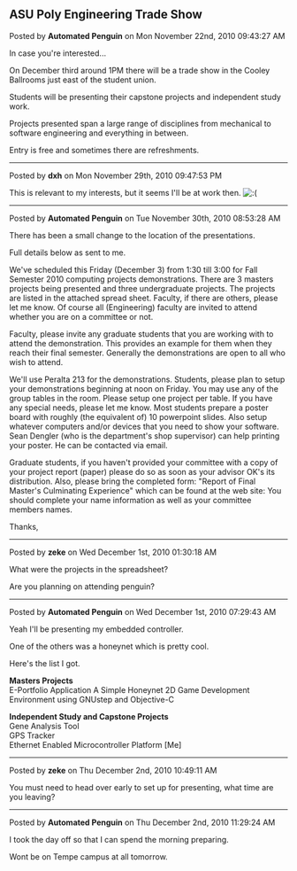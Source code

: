 ## ASU Poly Engineering Trade Show
Posted by **Automated Penguin** on Mon November 22nd, 2010 09:43:27 AM

In case you're interested...

On December third around 1PM there will be a trade show in the Cooley Ballrooms just east of the student union.

Students will be presenting their capstone projects and independent study work.

Projects presented span a large range of disciplines from mechanical to software engineering and everything in between.

Entry is free and sometimes there are refreshments.

--------------------------------------------------------------------------------

Posted by **dxh** on Mon November 29th, 2010 09:47:53 PM

This is relevant to my interests, but it seems I'll be at work then. <!-- s:( --><img src="{SMILIES_PATH}/icon_e_sad.gif" alt=":(" title="Sad" /><!-- s:( -->

--------------------------------------------------------------------------------

Posted by **Automated Penguin** on Tue November 30th, 2010 08:53:28 AM

There has been a small change to the location of the presentations.

Full details below as sent to me.

   We've scheduled this Friday (December 3) from 1:30 till 3:00 for Fall Semester 2010 computing projects demonstrations. There are 3 masters projects being presented and three undergraduate projects. The projects are listed in the attached spread sheet. Faculty, if there are others, please let me know. Of course all (Engineering) faculty are invited to attend whether you are on a committee or not.

   Faculty, please invite any graduate students that you are working with to attend the demonstration. This provides an example for them when they reach their final semester. Generally the demonstrations are open to all who wish to attend.

  We'll use Peralta 213 for the demonstrations. Students, please plan to setup your demonstrations beginning at noon on Friday. You may use any of the group tables in the room. Please setup one project per table. If you have any special needs, please let me know. Most students prepare a poster board with roughly (the equivalent of) 10 powerpoint slides. Also setup whatever computers and/or devices that you need to show your software. Sean Dengler (who is the department's shop supervisor) can help printing your poster. He can be contacted via email.

   Graduate students, if you haven't provided your committee with a copy of your project report (paper) please do so as soon as your advisor OK's its distribution. Also, please bring the completed form: "Report of Final Master's Culminating Experience" which can be found at the web site: 
You should complete your name information as well as your committee members names.

Thanks,

--------------------------------------------------------------------------------

Posted by **zeke** on Wed December 1st, 2010 01:30:18 AM

What were the projects in the spreadsheet?

Are you planning on attending penguin?

--------------------------------------------------------------------------------

Posted by **Automated Penguin** on Wed December 1st, 2010 07:29:43 AM

Yeah I'll be presenting my embedded controller.

One of the others was a honeynet which is pretty cool.

Here's the list I got.

**Masters Projects**  	   	   	   	 
E-Portfolio Application
A Simple Honeynet
2D Game Development Environment using GNUstep and Objective-C
	  	  	  	  	  	 
**Independent Study and Capstone Projects**	  	  	  	 
Gene Analysis Tool 	
GPS Tracker 	
Ethernet Enabled Microcontroller Platform [Me]

--------------------------------------------------------------------------------

Posted by **zeke** on Thu December 2nd, 2010 10:49:11 AM

You must need to head over early to set up for presenting, what time are you leaving?

--------------------------------------------------------------------------------

Posted by **Automated Penguin** on Thu December 2nd, 2010 11:29:24 AM

I took the day off so that I can spend the morning preparing.

Wont be on Tempe campus at all tomorrow.
